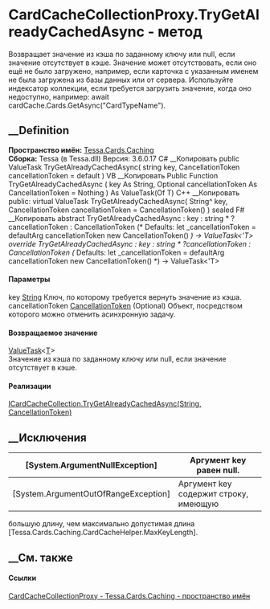 # CardCacheCollectionProxy<T>.TryGetAlreadyCachedAsync - метод
Возвращает значение из кэша по заданному ключу или null, если значение
отсутствует в кэше. Значение может отсутствовать, если оно ещё не было
загружено, например, если карточка с указанным именем не была загружена из
базы данных или от сервера. Используйте индексатор коллекции, если требуется
загрузить значение, когда оно недоступно, например: await
cardCache.Cards.GetAsync("CardTypeName").
## __Definition
 **Пространство имён:** [Tessa.Cards.Caching](N_Tessa_Cards_Caching.htm)  
 **Сборка:** Tessa (в Tessa.dll) Версия: 3.6.0.17
C# __Копировать
     public ValueTask<T> TryGetAlreadyCachedAsync(
    	string key,
    	CancellationToken cancellationToken = default
    )
VB __Копировать
     Public Function TryGetAlreadyCachedAsync ( 
    	key As String,
    	Optional cancellationToken As CancellationToken = Nothing
    ) As ValueTask(Of T)
C++ __Копировать
     public:
    virtual ValueTask<T> TryGetAlreadyCachedAsync(
    	String^ key, 
    	CancellationToken cancellationToken = CancellationToken()
    ) sealed
F# __Копировать
     abstract TryGetAlreadyCachedAsync : 
            key : string * 
            ?cancellationToken : CancellationToken 
    (* Defaults:
            let _cancellationToken = defaultArg cancellationToken new CancellationToken()
    *)
    -> ValueTask<'T> 
    override TryGetAlreadyCachedAsync : 
            key : string * 
            ?cancellationToken : CancellationToken 
    (* Defaults:
            let _cancellationToken = defaultArg cancellationToken new CancellationToken()
    *)
    -> ValueTask<'T> 
#### Параметры
key [String](https://learn.microsoft.com/dotnet/api/system.string)
    Ключ, по которому требуется вернуть значение из кэша.
cancellationToken
[CancellationToken](https://learn.microsoft.com/dotnet/api/system.threading.cancellationtoken)
(Optional)
    Объект, посредством которого можно отменить асинхронную задачу.
#### Возвращаемое значение
[ValueTask](https://learn.microsoft.com/dotnet/api/system.threading.tasks.valuetask-1)<[T](T_Tessa_Cards_Caching_CardCacheCollectionProxy_1.htm)>  
Значение из кэша по заданному ключу или null, если значение отсутствует в
кэше.
#### Реализации
[ICardCacheCollection<T>.TryGetAlreadyCachedAsync(String,
CancellationToken)](M_Tessa_Cards_Caching_ICardCacheCollection_1_TryGetAlreadyCachedAsync.htm)  
##  __Исключения
[System.ArgumentNullException]|  Аргумент key равен null.  
---|---  
[System.ArgumentOutOfRangeException]|  Аргумент key содержит строку, имеющую
большую длину, чем максимально допустимая длина
[Tessa.Cards.Caching.CardCacheHelper.MaxKeyLength].  
## __См. также
#### Ссылки
[CardCacheCollectionProxy<T> \-
](T_Tessa_Cards_Caching_CardCacheCollectionProxy_1.htm)
[Tessa.Cards.Caching - пространство имён](N_Tessa_Cards_Caching.htm)
